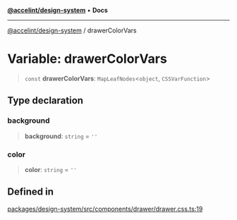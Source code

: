 [**@accelint/design-system**](../README.md) • **Docs**

***

[@accelint/design-system](../README.md) / drawerColorVars

# Variable: drawerColorVars

> `const` **drawerColorVars**: `MapLeafNodes`\<`object`, `CSSVarFunction`\>

## Type declaration

### background

> **background**: `string` = `''`

### color

> **color**: `string` = `''`

## Defined in

[packages/design-system/src/components/drawer/drawer.css.ts:19](https://github.com/gohypergiant/standard-toolkit/blob/258694cea8ed8bbd956b3cf5da47c2c9debcf127/packages/design-system/src/components/drawer/drawer.css.ts#L19)
